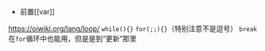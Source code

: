 - 前置[[var]]

https://oiwiki.org/lang/loop/
`while(){}`
`for(;;){}`（特别注意不是逗号）
`break`在`for`循环中也能用，但是是到“更新”那里